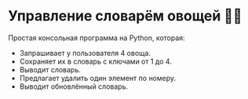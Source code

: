 # Управление словарём овощей 🥔🥕

Простая консольная программа на Python, которая:

- Запрашивает у пользователя 4 овоща.
- Сохраняет их в словарь с ключами от 1 до 4.
- Выводит словарь.
- Предлагает удалить один элемент по номеру.
- Выводит обновлённый словарь.
